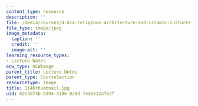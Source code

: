 ```yaml
---
content_type: resource
description: ''
file: /media/courses/4-614-religious-architecture-and-islamic-cultures-fall-2002/82e3d73b5d943186820d744b512af62f_1146thumbnail.jpg
file_type: image/jpeg
image_metadata:
  caption: ''
  credit: ''
  image-alt: ''
learning_resource_types:
- Lecture Notes
ocw_type: OCWImage
parent_title: Lecture Notes
parent_type: CourseSection
resourcetype: Image
title: 1146thumbnail.jpg
uid: 82e3d73b-5d94-3186-820d-744b512af62f
---
```

